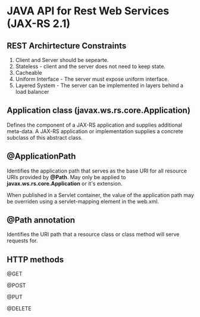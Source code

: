 # JAVA API for Rest Web Services (JAX-RS 2.1)


## REST Archirtecture Constraints
1. Client and Server should be sepearte.
2. Stateless - client and the server does not need to keep state.
3. Cacheable
4. Uniform Interface - The server must expose uniform interface.
5. Layered System - The server can be implemented in layers behind a load balancer


## Application class (javax.ws.rs.core.Application)
Defines the component of a JAX-RS application and supplies additional meta-data. A JAX-RS application or implementation supplies a concrete subclass of this abstract class.

## @ApplicationPath
Identifies the application path that serves as the base URI for all resource URIs provided by **@Path**. May only be applied to **javax.ws.rs.core.Application** or it's extension.

When published in a Servlet container, the value of the application path may be overriden using a servlet-mapping element in the web.xml.

## @Path annotation
Identifies the URI path that a resource class or class method will serve requests for.

## HTTP methods
@GET

@POST

@PUT

@DELETE

